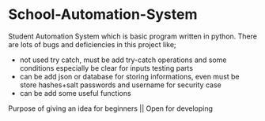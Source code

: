# School-Automation-System

Student Automation System which is basic program written in python. There are lots of bugs and deficiencies in this project like;

- not used try catch, must be add try-catch operations and some conditions especially be clear for inputs testing parts
- can be add json or database for storing informations, even must be store hashes+salt passwords and username for security case
- can be add some useful functions 

Purpose of giving an idea for beginners ||
Open for developing
